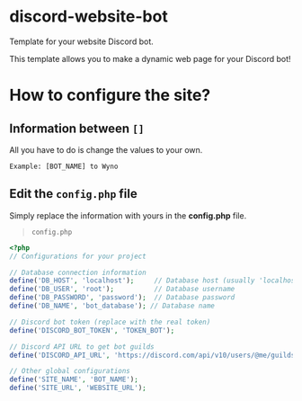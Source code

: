 # discord-website-bot
Template for your website Discord bot.

This template allows you to make a dynamic web page for your Discord bot!

# How to configure the site?
## Information between ` [] `
All you have to do is change the values ​​to your own.
```
Example: [BOT_NAME] to Wyno
```

## Edit the ` config.php ` file
Simply replace the information with yours in the **config.php** file.

> `config.php`
```php
<?php
// Configurations for your project

// Database connection information
define('DB_HOST', 'localhost');     // Database host (usually 'localhost')
define('DB_USER', 'root');          // Database username
define('DB_PASSWORD', 'password');  // Database password
define('DB_NAME', 'bot_database'); // Database name

// Discord bot token (replace with the real token)
define('DISCORD_BOT_TOKEN', 'TOKEN_BOT');

// Discord API URL to get bot guilds
define('DISCORD_API_URL', 'https://discord.com/api/v10/users/@me/guilds');

// Other global configurations
define('SITE_NAME', 'BOT_NAME');
define('SITE_URL', 'WEBSITE_URL');
```